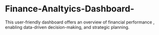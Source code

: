 # Finance-Analtyics-Dashboard-
This user-friendly dashboard offers an overview of financial performance , enabling data-driven decision-making, and strategic planning.
